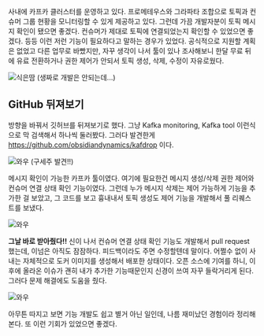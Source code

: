 사내에 카프카 클러스터를 운영하고 있다. 프로메테우스와 그라파타 조합으로 토픽과 컨슈머 그룹 현황을 모니터링할 수 있게 제공하고 있다. 그런데 가끔 개발자분이 토픽 메시지 확인이 됐으면 좋겠다. 컨슈머가 제대로 토픽에 연결되었는지 확인할 수 있었으면 좋겠다. 등등 이런 저런 기능이 필요하다고 말하는 경우가 있었다. 공식적으로 지원할 계획은 없었고 다른 업무로 바빴지만, 자꾸 생각이 나서 툴이 있나 조사해보니 한달 무료 뒤에 유료 전환하거나 권한 제어가 안되서 토픽 생성, 삭제, 수정이 자유로웠다.

![식은땀](https://ohjongsung.io/resources/upload/1407897715845.gif)
(생짜로 개발은 안되는데...)

## GitHub 뒤져보기

방향을 바꿔서 깃허브를 뒤져보기로 했다. 그냥 Kafka monitoring, Kafka tool 이런식으로 막 검색해서 하나씩 둘러봤다. 그러다 발견한게 https://github.com/obsidiandynamics/kafdrop 이다.

![와우](https://ohjongsung.io/resources/upload/shiningstar.gif)
(구세주 발견!!)

메시지 확인이 가능한 카프카 툴이였다. 여기에 필요한건 메시지 생성/삭제 권한 제어와 컨슈머 연결 상태 확인 기능이였다. 그런데 누가 메시지 삭제는 제어 가능하게 기능을 추가한 걸 보았고, 그 코드를 보고 흉내내서 토픽 생성도 제어 기능을 개발해서 풀 리퀘스트를 보냈다.

![와우](https://ohjongsung.io/resources/upload/pullrequest.PNG)

**그날 바로 받아줬다!!** 신이 나서 컨슈머 연결 상태 확인 기능도 개발해서 pull request 했는데, 이넘은 아직도 잠잠하다. 피드백이라도 주면 수정할텐데 말이다. 어쩔수 없이 사내는 자체적으로 도커 이미지를 생성해서 배포한 상태이다. 오픈 소스에 기여를 하니, 이후에 올라온 이슈가 괜히 내가 추가한 기능때문인지 신경이 쓰여 자꾸 들락거리게 된다. 그러다 문제 해결에도 도움을 줬다.

![와우](https://ohjongsung.io/resources/upload/issuesolve.PNG)

아무튼 따지고 보면 기능 개발도 쉽고 별거 아닌 일인데, 나름 재미났던 경험이라 정리해 본다. 또 이런 기회가 있었으면 좋겠다.

